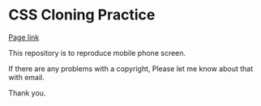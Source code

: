 # CSS Cloning Practice

[Page link](https://junkim93.github.io/foundation_HTML_CSS/CSS_Clone_Practice/index.html)

This repository is to reproduce mobile phone screen.

If there are any problems with a copyright,
Please let me know about that with email.

Thank you.